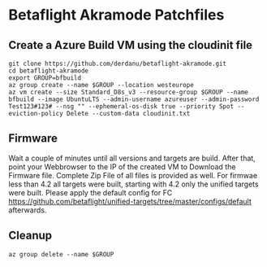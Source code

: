 # Betaflight Akramode Patchfiles 

## Create a Azure Build VM using the cloudinit file
```
git clone https://github.com/derdanu/betaflight-akramode.git
cd betaflight-akramode
export GROUP=bfbuild
az group create --name $GROUP --location westeurope
az vm create --size Standard_D8s_v3 --resource-group $GROUP --name bfbuild --image UbuntuLTS --admin-username azureuser --admin-password Test123#123# --nsg "" --ephemeral-os-disk true --priority Spot --eviction-policy Delete --custom-data cloudinit.txt
```
## Firmware
Wait a couple of minutes until all versions and targets are build. After that, point your Webbrowser to the IP of the created VM to Download the Firmware file. Complete Zip File of all files is provided as well. 
For firmwae less than 4.2 all targets were built, starting with 4.2 only the unified targets were built.  Please apply the default config for FC https://github.com/betaflight/unified-targets/tree/master/configs/default afterwards.

## Cleanup 
```
az group delete --name $GROUP
```
